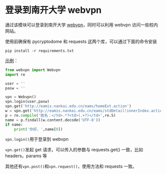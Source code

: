 # 登录到南开大学 webvpn

通过该模块可以登录到南开大学 [webvpn](https://webvpn.nankai.edu.cn/)，同时可以利用 webvpn 访问一些校内网站。

使用前确保有 pycryptodome 和 requests 这两个库，可以通过下面的命令安装

```shell
pip install -r requirements.txt
```

[示例](example.py)：

```python
from webvpn import Webvpn
import re

user = ''
pasw = ''

vpn = Webvpn()
vpn.login(user,pasw)
vpn.get('http://eamis.nankai.edu.cn/eams/homeExt.action')
w = vpn.get('http://eamis.nankai.edu.cn/eams/stdDetail!innerIndex.action?projectId=1')
p = re.compile('姓名：</td>.*?<td>(.+?)</td>',re.S)
name = p.findall(w.content.decode('UTF-8'))
if name:
    print('你好，',name[0])
```

`vpn.login()`用于登录到 webvpn

`vpn.get()`发起 get 请求，可以传入的参数与 requests.get() 一致，比如 headers，params 等

其他还有`vpn.post()`和`vpn.request()`，使用方法和 requests 一致。
